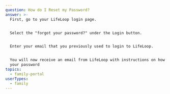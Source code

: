 ```yaml
---
question: How do I Reset my Password?
answer: >-
  First, go to your LifeLoop login page. 


  Select the "forgot your password?" under the Login button. 


  Enter your email that you previously used to login to LifeLoop. 


  You will now receive an email from LifeLoop with instructions on how to reset
  your password 
topics:
  - family-portal
userTypes:
  - family
---
```


